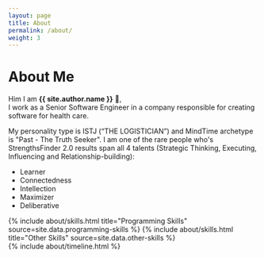 ```yaml
---
layout: page
title: About
permalink: /about/
weight: 3
---
```


# **About Me**

Him I am **{{ site.author.name }}** :wave:,<br>
I work as a Senior Software Engineer in a company responsible for creating software for health care.

My personality type is ISTJ (“THE LOGISTICIAN”) and MindTime archetype is "Past - The Truth Seeker". I am one of the rare people who's StrengthsFinder 2.0 results span all 4 talents (Strategic Thinking, Executing, Influencing and Relationship-building):
* Learner
* Connectedness
* Intellection
* Maximizer
* Deliberative

<div class="row">
{% include about/skills.html title="Programming Skills" source=site.data.programming-skills %}
{% include about/skills.html title="Other Skills" source=site.data.other-skills %}
</div>

<div class="row">
{% include about/timeline.html %}
</div>